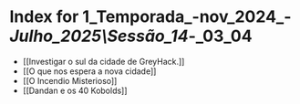 # Index for 1_Temporada_-nov_2024_-_Julho_2025\Sessão_14_-_03_04

- [[Investigar o sul da cidade de GreyHack.]]
- [[O que nos espera a nova cidade]]
- [[O Incendio Misterioso]]
- [[Dandan e os 40 Kobolds]]
